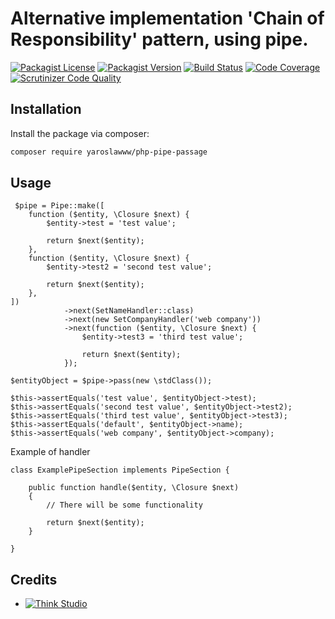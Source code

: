 # Alternative implementation 'Chain of Responsibility' pattern, using pipe.

[![Packagist License](https://img.shields.io/packagist/l/yaroslawww/php-pipe-passage?color=%234dc71f)](https://github.com/yaroslawww/php-pipe-passage/blob/master/LICENSE.md)
[![Packagist Version](https://img.shields.io/packagist/v/yaroslawww/php-pipe-passage)](https://packagist.org/packages/yaroslawww/php-pipe-passage)
[![Build Status](https://scrutinizer-ci.com/g/yaroslawww/php-pipe-passage/badges/build.png?b=master)](https://scrutinizer-ci.com/g/yaroslawww/php-pipe-passage/build-status/master)
[![Code Coverage](https://scrutinizer-ci.com/g/yaroslawww/php-pipe-passage/badges/coverage.png?b=master)](https://scrutinizer-ci.com/g/yaroslawww/php-pipe-passage/?branch=master)
[![Scrutinizer Code Quality](https://scrutinizer-ci.com/g/yaroslawww/php-pipe-passage/badges/quality-score.png?b=master)](https://scrutinizer-ci.com/g/yaroslawww/php-pipe-passage/?branch=master)

## Installation

Install the package via composer:

```bash
composer require yaroslawww/php-pipe-passage
```

## Usage

```injectablephp
 $pipe = Pipe::make([
    function ($entity, \Closure $next) {
        $entity->test = 'test value';

        return $next($entity);
    },
    function ($entity, \Closure $next) {
        $entity->test2 = 'second test value';

        return $next($entity);
    },
])
            ->next(SetNameHandler::class)
            ->next(new SetCompanyHandler('web company'))
            ->next(function ($entity, \Closure $next) {
                $entity->test3 = 'third test value';

                return $next($entity);
            });

$entityObject = $pipe->pass(new \stdClass());

$this->assertEquals('test value', $entityObject->test);
$this->assertEquals('second test value', $entityObject->test2);
$this->assertEquals('third test value', $entityObject->test3);
$this->assertEquals('default', $entityObject->name);
$this->assertEquals('web company', $entityObject->company);
```

Example of handler

```injectablephp
class ExamplePipeSection implements PipeSection {
    
    public function handle($entity, \Closure $next)
    {
        // There will be some functionality

        return $next($entity);
    }
    
}
```

## Credits

- [![Think Studio](https://yaroslawww.github.io/images/sponsors/packages/logo-think-studio.png)](https://think.studio/)
